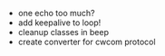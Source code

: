 - one echo too much?
- add keepalive to loop!
- cleanup classes in beep
- create converter for cwcom protocol